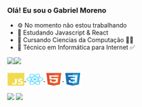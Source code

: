 ### Olá! Eu sou o Gabriel Moreno

- ⚙  No momento não estou trabalhando
- 📝 Estudando Javascript & React 
- 📝 Cursando Ciencias da Computação 👨‍💻
- 📝 Técnico em Informática para Internet ✅


 <div>
  <a href="https://github.com/GabrielMoreno0207">
  <img height="180em" src="https://github-readme-stats.vercel.app/api?username=gabrielmoreno0207&show_icons=true&theme=nightowl&include_all_commits=true&count_private=true"/><img height="180em" src="https://github-readme-stats.vercel.app/api/top-langs/?username=gabrielmoreno0207&layout=compact&langs_count=7&theme=nightowl"/>
</div>

<div style="display: inline_block"><br>
  <img align="center" alt="-Js" height="30" width="40" src="https://raw.githubusercontent.com/devicons/devicon/master/icons/javascript/javascript-plain.svg">
  <img align="center" alt="Gabriel-React" height="30" width="40" src="https://raw.githubusercontent.com/devicons/devicon/master/icons/react/react-original.svg">
  <img align="center" alt="Gabriel-HTML" height="30" width="40" src="https://raw.githubusercontent.com/devicons/devicon/master/icons/html5/html5-original.svg">
  <img align="center" alt="Gabriel-CSS" height="30" width="40" src="https://raw.githubusercontent.com/devicons/devicon/master/icons/css3/css3-original.svg">
</div>
  
<br>
  
  <div>
   <a href="https://www.instagram.com/g4briel_moreno/" target="_blank"><img src="https://img.shields.io/badge/-Instagram-%23E4405F?style=for-the-badge&logo=instagram&logoColor=white" target="_blank"></a>
    <a href = "mailto:gabrielmfrontend@hotmail.com
  "><img src="https://img.shields.io/badge/-Gmail-%23333?style=for-the-badge&logo=gmail&logoColor=white" target="_blank"></a>
  </div>

  
  
  
